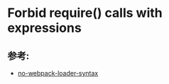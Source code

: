 # Forbid require() calls with expressions

## 参考:

- [no-webpack-loader-syntax](https://github.com/evcohen/eslint-plugin-jsx-a11y/blob/master/docs/rules/no-webpack-loader-syntax)
